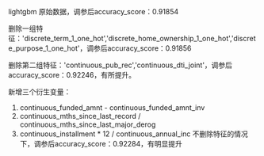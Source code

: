 lightgbm 原始数据，调参后accuracy_score：0.91854

删除一组特征：'discrete_term_1_one_hot','discrete_home_ownership_1_one_hot','discrete_purpose_1_one_hot'，调参后accuracy_score：0.91856

删除第二组特征：'continuous_pub_rec','continuous_dti_joint'，调参后accuracy_score：0.92246，有所提升。

新增三个衍生变量：
  1. continuous_funded_amnt - continuous_funded_amnt_inv
  2. continuous_mths_since_last_record / continuous_mths_since_last_major_derog
  3. continuous_installment * 12 / continuous_annual_inc
不删除特征的情况下，调参后accuracy_score：0.92284，有明显提升
